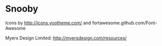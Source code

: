 Snooby
==========

Icons by http://icons.yootheme.com/ and fortawesome.github.com/Font-Awesome

Myers Design Limited: http://myersdesign.com/resources/


